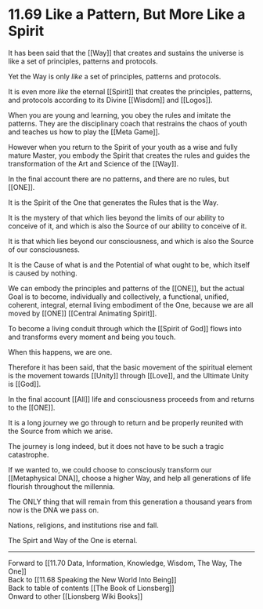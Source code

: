 # 11.69 Like a Pattern, But More Like a Spirit

It has been said that the [[Way]] that creates and sustains the universe is like a set of principles, patterns and protocols.

Yet the Way is only *like* a set of principles, patterns and protocols.

It is even more *like* the eternal [[Spirit]] that creates the principles, patterns, and protocols according to its Divine [[Wisdom]] and [[Logos]]. 

When you are young and learning, you obey the rules and imitate the patterns. They are the disciplinary coach that restrains the chaos of youth and teaches us how to play the [[Meta Game]].

However when you return to the Spirit of your youth as a wise and fully mature Master, you embody the Spirit that creates the rules and guides the transformation of the Art and Science of the [[Way]].

In the final account there are no patterns, and there are no rules, but [[ONE]].

It is the Spirit of the One that generates the Rules that is the Way.

It is the mystery of that which lies beyond the limits of our ability to conceive of it, and which is also the Source of our ability to conceive of it.

It is that which lies beyond our consciousness, and which is also the Source of our consciousness.

It is the Cause of what is and the Potential of what ought to be, which itself is caused by nothing.

We can embody the principles and patterns of the [[ONE]], but the actual Goal is to become, individually and collectively, a functional, unified, coherent, integral, eternal living embodiment of the One, because we are all moved by [[ONE]] [[Central Animating Spirit]].

To become a living conduit through which the [[Spirit of God]] flows into and transforms every moment and being you touch.

When this happens, we are one.

Therefore it has been said, that the basic movement of the spiritual element is the movement towards [[Unity]] through [[Love]], and the Ultimate Unity is [[God]].  

In the final account [[All]] life and consciousness proceeds from and returns to the [[ONE]].

It is a long journey we go through to return and be properly reunited with the Source from which we arise.

The journey is long indeed, but it does not have to be such a tragic catastrophe.

If we wanted to, we could choose to consciously transform our [[Metaphysical DNA]], choose a higher Way, and help all generations of life flourish throughout the millennia.

The ONLY thing that will remain from this generation a thousand years from now is the DNA we pass on.

Nations, religions, and institutions rise and fall.

The Spirt and Way of the One is eternal.

___

Forward to [[11.70 Data, Information, Knowledge, Wisdom, The Way, The One]]  
Back to [[11.68 Speaking the New World Into Being]]  
Back to table of contents [[The Book of Lionsberg]]  
Onward to other [[Lionsberg Wiki Books]]  
